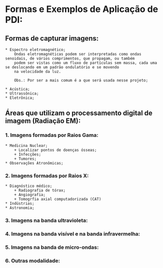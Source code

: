 # Formas e Exemplos de Aplicação de PDI:

## Formas de capturar imagens:
    * Espectro eletromagnético;
        Ondas eletromagnéticas podem ser interpretadas como ondas senoidais, de vários comprimentos, que propagam, ou também 
        podem ser vistas como um fluxo de partículas sem massa, cada uma se deslocando em um padrão ondulatório e se movendo 
        na velocidade da luz.
        
        Obs.: Por ser a mais comum é a que será usada nesse projeto;
        
    * Acústica;
    * Ultrassônica;
    * Eletrõnica;

## Áreas que utilizam o processamento digital de imagem (Radiação EM):

### 1. Imagens formadas por Raios Gama:
    * Medicina Nuclear;
        + Localizar pontos de doenças ósseas;
        + Infecções;
        + Tumores;
    * Observações Atronômicas;
    
### 2. Imagens formadas por Raios X:
    * Diagnóstico médico;
        + Radiografia de tórax;
        + Angiografia;
        + Tomogrfia axial computadorizada (CAT)
    * Indústrias;
    * Astronomia;

### 3. Imagens na banda ultravioleta:
### 4. Imagens na banda visível e na banda infravermelha:

### 5. Imagens na banda de micro-ondas:
### 6. Outras modalidade:
